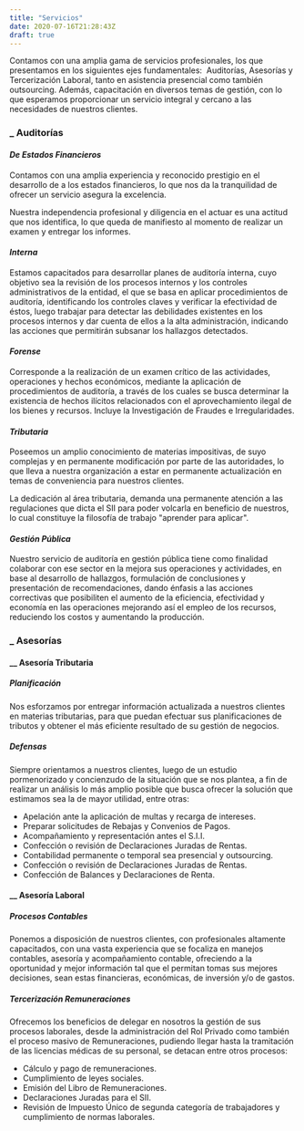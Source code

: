 ```yaml
---
title: "Servicios"
date: 2020-07-16T21:28:43Z
draft: true
---
```


Contamos con una amplia gama de servicios profesionales, los que presentamos
en los siguientes ejes fundamentales:  Auditorías, Asesorías y Tercerización Laboral,
tanto en asistencia presencial como también outsourcing. Además, capacitación en
diversos temas de gestión, con lo que esperamos proporcionar un servicio integral
y cercano a las necesidades de nuestros clientes.

### _ Auditorías

#### _De Estados Financieros_

Contamos con una amplia experiencia y reconocido prestigio en el desarrollo de
a los estados financieros, lo que nos da la tranquilidad de ofrecer un servicio
asegura la excelencia.

Nuestra independencia profesional y diligencia en el actuar es una actitud que
nos identifica, lo que queda de manifiesto al momento de realizar un examen y
entregar los informes.

#### _Interna_

Estamos capacitados para desarrollar planes de auditoría interna, cuyo objetivo
sea la revisión de los procesos internos y los controles administrativos de la
entidad, el que se basa en aplicar procedimientos de auditoría, identificando
los controles claves y verificar la efectividad de éstos, luego trabajar para
detectar las debilidades existentes en los procesos internos y dar cuenta de
ellos a la alta administración, indicando las acciones que permitirán subsanar
los hallazgos detectados.

#### _Forense_

Corresponde a la realización de un examen crítico de las actividades, operaciones
y hechos económicos, mediante la aplicación de procedimientos de auditoría,
a través de los cuales se busca determinar la existencia de hechos ilícitos
relacionados con el aprovechamiento ilegal de los bienes y recursos.
Incluye la Investigación de Fraudes e Irregularidades.

#### _Tributaria_

Poseemos un amplio conocimiento de materias impositivas, de suyo complejas
y en permanente modificación por parte de las autoridades, lo que lleva a nuestra
organización a estar en permanente actualización en temas de conveniencia para
nuestros clientes.  

La dedicación al área tributaria, demanda una permanente atención a las
regulaciones que dicta el SII para poder volcarla en beneficio de nuestros,
lo cual constituye la filosofía de trabajo "aprender para aplicar".

#### _Gestión Pública_

Nuestro servicio de auditoría en gestión pública tiene como finalidad colaborar
con ese sector en la mejora sus operaciones y actividades, en base al desarrollo
de hallazgos, formulación de conclusiones y presentación de recomendaciones,
dando énfasis a las acciones correctivas que posibiliten el aumento de la eficiencia,
efectividad y economía en las operaciones mejorando así el empleo de los recursos,
reduciendo los costos y aumentando la producción.

### _ Asesorías

#### __ Asesoría Tributaria

##### _Planificación_

Nos esforzamos por entregar información actualizada a nuestros clientes en materias
tributarias, para que puedan efectuar sus planificaciones de tributos y obtener el
más eficiente resultado de su gestión de negocios.

##### _Defensas_

Siempre orientamos a nuestros clientes, luego de un estudio pormenorizado y concienzudo
de la situación que se nos plantea, a fin de realizar un análisis lo más amplio posible
que busca ofrecer la solución que estimamos sea la de mayor utilidad, entre otras:

* Apelación ante la aplicación de multas y recarga de intereses.
* Preparar solicitudes de Rebajas y Convenios de Pagos.
* Acompañamiento y representación antes el S.I.I.
* Confección o revisión de Declaraciones Juradas de Rentas.
* Contabilidad permanente o temporal sea presencial y outsourcing.
* Confección o revisión de Declaraciones Juradas de Rentas.
* Confección de Balances y Declaraciones de Renta.

#### __ Asesoría Laboral

##### _Procesos Contables_

Ponemos a disposición de nuestros clientes, con profesionales altamente
capacitados, con una vasta experiencia que se focaliza en manejos contables,
asesoría y acompañamiento contable, ofreciendo a la oportunidad y mejor
información tal que el permitan tomas sus mejores decisiones, sean estas
financieras, económicas, de inversión y/o de gastos.

##### _Tercerización Remuneraciones_

Ofrecemos los beneficios de delegar en nosotros la gestión de sus procesos
laborales, desde la administración del Rol Privado como también el proceso
masivo de Remuneraciones, pudiendo llegar hasta la tramitación de las licencias
médicas de su personal, se detacan entre otros procesos:

* Cálculo y pago de remuneraciones.
* Cumplimiento de leyes sociales.
* Emisión del Libro de Remuneraciones.
* Declaraciones Juradas para el SII.
* Revisión de Impuesto Único de segunda categoría de trabajadores y cumplimiento
de normas laborales.
